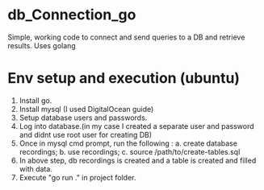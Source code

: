 # db_Connection_go
Simple, working code to connect and send queries to a DB and retrieve results. Uses golang

# Env setup and execution (ubuntu)
1. Install go.
2. Install mysql (I used DigitalOcean guide)
3. Setup database users and passwords.
4. Log into database.(in my case I created a separate user and password and didnt use root user for creating DB)
5. Once in mysql cmd prompt, run the following :
    a. create database recordings;
    b. use recordings;
    c. source /path/to/create-tables.sql
6. In above step, db recordings is created and a table is created and filled with data.
7. Execute "go run ." in project folder.

